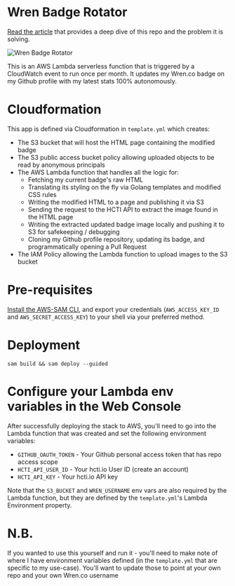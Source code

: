 # Wren Badge Rotator

[Read the article](https://medium.com/) that provides a deep dive of this repo and the problem it is solving. 

![Wren Badge Rotator](img/githb-profile.png)

This is an AWS Lambda serverless function that is triggered by a CloudWatch event to run once per month. It updates my Wren.co badge on my Github profile with my latest stats 100% autonomously. 

# Cloudformation

This app is defined via Cloudformation in `template.yml` which creates: 
* The S3 bucket that will host the HTML page containing the modified badge 
* The S3 public access bucket policy allowing uploaded objects to be read by anonymous principals
* The AWS Lambda function that handles all the logic for: 
	* Fetching my current badge's raw HTML 
	* Translating its styling on the fly via Golang templates and modified CSS rules 
	* Writing the modified HTML to a page and publishing it via S3
	* Sending the request to the HCTI API to extract the image found in the HTML page 
	* Writing the extracted updated badge image locally and pushing it to S3 for safekeeping / debugging
	* Cloning my Github profile repository, updating its badge, and programmatically opening a Pull Request  
* The IAM Policy allowing the Lambda function to upload images to the S3 bucket 

# Pre-requisites 

[Install the AWS-SAM CLI](https://docs.aws.amazon.com/serverless-application-model/latest/developerguide/serverless-sam-cli-install.html), and export your credentials (`AWS_ACCESS_KEY_ID` and `AWS_SECRET_ACCESS_KEY`) to your shell via your preferred method. 

# Deployment 

`sam build && sam deploy --guided`

# Configure your Lambda env variables in the Web Console

After successfully deploying the stack to AWS, you'll need to go into the Lambda function that was created and set the following environment variables: 

* `GITHUB_OAUTH_TOKEN` - Your Github personal access token that has repo access scope
* `HCTI_API_USER_ID` - Your hcti.io User ID (create an account)
* `HCTI_API_KEY` - Your hcti.io API key 

Note that the `S3_BUCKET` and `WREN_USERNAME` env vars are also required by the Lambda function, but they are defined by the `template.yml`'s Lambda Environment property.

# N.B. 

If you wanted to use this yourself and run it - you'll need to make note of where I have environment variables defined (in the `template.yml` that are specific to my use-case). You'll want to update those to point at your own repo and your own Wren.co username
